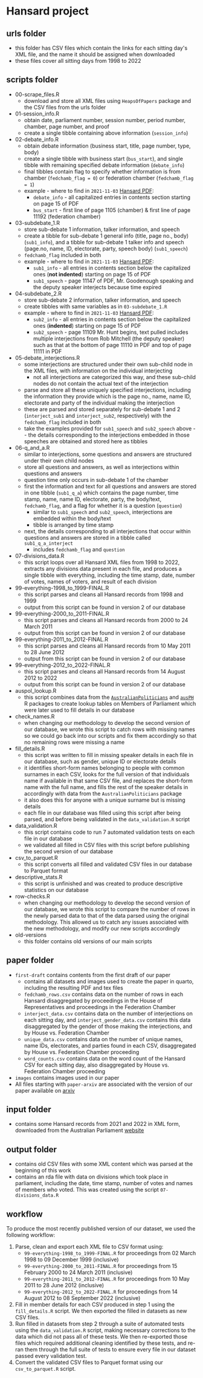 # Hansard project

## urls folder

-   this folder has CSV files which contain the links for each sitting day's XML file, and the name it should be assigned when downloaded
-   these files cover all sitting days from 1998 to 2022

## scripts folder

-   00-scrape_files.R
    -   download and store all XML files using `HeapsOfPapers` package and the CSV files from the urls folder
-   01-session_info.R
    -   obtain date, parliament number, session number, period number, chamber, page number, and proof
    -   create a single tibble containing above information (`session_info`)
-   02-debate_info.R
    -   obtain debate information (business start, title, page number, type, body)
    -   create a single tibble with business start (`bus_start`), and single tibble with remaining specified debate information (`debate_info`)
    -   final tibbles contain flag to specify whether information is from chamber (`fedchamb_flag = 0`) or federation chamber (`fedchamb_flag = 1`)
    -   example - where to find in `2021-11-03` [Hansard PDF](https://parlinfo.aph.gov.au/parlInfo/download/chamber/hansardr/25175/toc_pdf/House%20of%20Representatives_2021_11_30_Official.pdf;fileType=application%2Fpdf):
        -   `debate_info` - all capitalized entries in contents section starting on page 15 of PDF
        -   `bus_start` - first line of page 1105 (chamber) & first line of page 11192 (federation chamber)
-   03-subdebate_1.R
    -   store sub-debate 1 information, talker information, and speech
    -   create a tibble for sub-debate 1 general info (title, page no., body) (`sub1_info`), and a tibble for sub-debate 1 talker info and speech (page.no, name, ID, electorate, party, speech body) (`sub1_speech`)
    -   `fedchamb_flag` included in both
    -   example - where to find in `2021-11-03` [Hansard PDF](https://parlinfo.aph.gov.au/parlInfo/download/chamber/hansardr/25175/toc_pdf/House%20of%20Representatives_2021_11_30_Official.pdf;fileType=application%2Fpdf):
        -   `sub1_info` - all entries in contents section below the capitalized ones (**not indented**) starting on page 15 of PDF
        -   `sub1_speech` - page 11147 of PDF, Mr. Goodenough speaking and the deputy speaker interjects because time expired
-   04-subdebate_2.R
    -   store sub-debate 2 information, talker information, and speech
    -   create tibbles with same variables as in `03-subdebate_1.R`
    -   example - where to find in `2021-11-03` [Hansard PDF](https://parlinfo.aph.gov.au/parlInfo/download/chamber/hansardr/25175/toc_pdf/House%20of%20Representatives_2021_11_30_Official.pdf;fileType=application%2Fpdf):
        -   `sub2_info` - all entries in contents section below the capitalized ones (**indented**) starting on page 15 of PDF
        -   `sub2_speech` - page 11109 Mr. Hunt begins, text pulled includes multiple interjections from Rob Mitchell (the deputy speaker) such as that at the bottom of page 11110 in PDF and top of page 11111 in PDF
-   05-debate_interjections.R
    -   some interjections are structured under their own sub-child node in the XML files, with information on the individual interjecting
        -   not all interjections are categorized this way, and these sub-child nodes do not contain the actual text of the interjection
    -   parse and store all these uniquely specified interjections, including the information they provide which is the page no., name, name ID, electorate and party of the individual making the interjection
    -   these are parsed and stored separately for sub-debate 1 and 2 (`interject_sub1` and `interject_sub2`, respectively) with the `fedchamb_flag` included in both
    -   take the examples provided for `sub1_speech` and `sub2_speech` above -- the details corresponding to the interjections embedded in those speeches are obtained and stored here as tibbles
-   06-q_and_a.R
    -   similar to interjections, some questions and answers are structured under their own child nodes
    -   store all questions and answers, as well as interjections within questions and answers
    -   question time only occurs in sub-debate 1 of the chamber
    -   first the information and text for all questions and answers are stored in one tibble (`sub1_q_a`) which contains the page number, time stamp, name, name ID, electorate, party, the body/text, `fedchamb_flag`, and a flag for whether it is a question (`question`)
        -   similar to `sub1_speech` and `sub2_speech`, interjections are embedded within the body/text
        -   tibble is arranged by time stamp
    -   next, the details corresponding to all interjections that occur within questions and answers are stored in a tibble called `sub1_q_a_interject`
        -   includes `fedchamb_flag` and `question`
- 07-divisions_data.R
    -   this script loops over all Hansard XML files from 1998 to 2022, extracts any divisions data present in each file, and produces a single tibble with everything, including the time stamp, date, number of votes, names of voters, and result of each division
- 99-everything-1998_to_1999-FINAL.R
    -   this script parses and cleans all Hansard records from 1998 and 1999
    -   output from this script can be found in version 2 of our database
- 99-everything-2000_to_2011-FINAL.R
    -   this script parses and cleans all Hansard records from 2000 to 24 March 2011
    -   output from this script can be found in version 2 of our database
- 99-everything-2011_to_2012-FINAL.R
    -   this script parses and cleans all Hansard records from 10 May 2011 to 28 June 2012
    -   output from this script can be found in version 2 of our database
- 99-everything-2012_to_2022-FINAL.R
    -   this script parses and cleans all Hansard records from 14 August 2012 to 2022
    -   output from this script can be found in version 2 of our database
- auspol_lookup.R
    -   this script combines data from the [`AustralianPoliticians`](https://github.com/RohanAlexander/AustralianPoliticians) and [`ausPH`](https://github.com/palesl/ausPH) R packages to create lookup tables on Members of Parliament which were later used to fill details in our database
- check_names.R
    - when changing our methodology to develop the second version of our database, we wrote this script to catch rows with missing names so we could go back into our scripts and fix them accordingly so that no remaining rows were missing a name
- fill_details.R
    - this script was written to fill in missing speaker details in each file in our database, such as gender, unique ID or electorate details
    - it identifies short-form names belonging to people with common surnames in each CSV, looks for the full version of that individuals name if available in that same CSV file, and replaces the short-form name with the full name, and fills the rest of the speaker details in accordingly with data from the `AustralianPoliticians` package
    - it also does this for anyone with a unique surname but is missing details
    - each file in our database was filled using this script after being parsed, and before being validated in the `data_validation.R` script
- data_validation.R
    -   this script contains code to run 7 automated validation tests on each file in our database
    -   we validated all filled in CSV files with this script before publishing the second version of our database
- csv_to_parquet.R
    -   this script converts all filled and validated CSV files in our database to Parquet format
- descriptive_stats.R
    - this script is unfinished and was created to produce descriptive statistics on our database
- row-checks.R
    -   when changing our methodology to develop the second version of our database, we wrote this script to compare the number of rows in the newly parsed data to that of the data parsed using the original methodology. This allowed us to catch any issues associated with the new methodology, and modify our new scripts accordingly
- old-versions
    -   this folder contains old versions of our main scripts

## paper folder

-   `first-draft` contains contents from the first draft of our paper
      -   contains all datasets and images used to create the paper in quarto, including the resulting PDF and tex files
      -   `fedchamb_rows.csv` contains data on the number of rows in each Hansard disaggregated by proceedings in the House of Representatives and proceedings in the Federation Chamber
      -   `interject_data.csv` contains data on the number of interjections on each sitting day, and `interject_gender_data.csv` contains this data disaggregated by the gender of those making the interjections, and by House vs. Federation Chamber
      -   `unique_data.csv` contains data on the number of unique names, name IDs, electorates, and parties found in each CSV, disaggregated by House vs. Federation Chamber proceeding
      -   `word_counts.csv` contains data on the word count of the Hansard CSV for each sitting day, also disaggregated by House vs. Federation Chamber proceeding
-   `images` contains images used in our paper
-    All files starting with `paper-arxiv` are associated with the version of our paper available on [arxiv](https://arxiv.org/abs/2304.04561)

## input folder

- contains some Hansard records from 2021 and 2022 in XML form, downloaded from the Australian Parliament [website](https://www.aph.gov.au/Parliamentary_Business/Hansard/Hansreps_2011)

## output folder

- contains old CSV files with some XML content which was parsed at the beginning of this work
- contains an rda file with data on divisions which took place in parliament, including the date, time stamp, number of votes and names of members who voted. This was created using the script `07-divisions_data.R`

## workflow

To produce the most recently published version of our dataset, we used the following workflow:

1. Parse, clean and export each XML file to CSV format using:
     - `99-everything-1998_to_1999-FINAL.R` for proceedings from 02 March 1998 to 09 December 1999 (inclusive)
     - `99-everything-2000_to_2011-FINAL.R` for proceedings from 15 February 2000 to 24 March 2011 (inclusive)
     - `99-everything-2011_to_2012-FINAL.R` for proceedings from 10 May 2011 to 28 June 2012 (inclusive)
     - `99-everything-2012_to_2022-FINAL.R` for proceedings from 14 August 2012 to 08 September 2022 (inclusive)
2. Fill in member details for each CSV produced in step 1 using the `fill_details.R` script. We then exported the filled in datasets as new CSV files.
3. Run filled in datasets from step 2 through a suite of automated tests using the `data_validation.R` script, making necessary corrections to the data which did not pass all of these tests. We then re-exported those files which required additional cleaning identified by these tests, and re-ran them through the full suite of tests to ensure every file in our dataset passed every validation test.
4. Convert the validated CSV files to Parquet format using our `csv_to_parquet.R` script.
